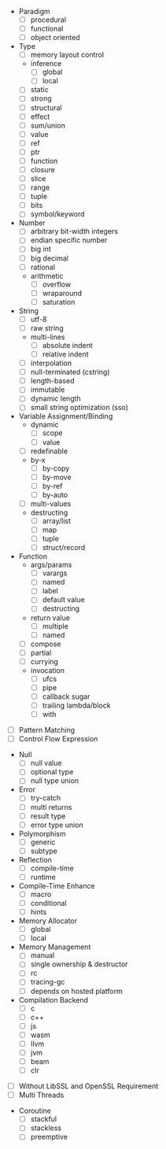 - Paradigm
    - [ ] procedural
    - [ ] functional
    - [ ] object oriented
- Type
    - [ ] memory layout control
    - inference
        - [ ] global
        - [ ] local
    - [ ] static
    - [ ] strong
    - [ ] structural
    - [ ] effect
    - [ ] sum/union
    - [ ] value
    - [ ] ref
    - [ ] ptr
    - [ ] function
    - [ ] closure
    - [ ] slice
    - [ ] range
    - [ ] tuple
    - [ ] bits
    - [ ] symbol/keyword
- Number
    - [ ] arbitrary bit-width integers
    - [ ] endian specific number
    - [ ] big int
    - [ ] big decimal
    - [ ] rational
    - arithmetic
        - [ ] overflow
        - [ ] wraparound 
        - [ ] saturation
- String
    - [ ] utf-8
    - [ ] raw string
    - multi-lines
        - [ ] absolute indent
        - [ ] relative indent
    - [ ] interpolation
    - [ ] null-terminated (cstring)
    - [ ] length-based
    - [ ] immutable
    - [ ] dynamic length
    - [ ] small string optimization (sso)
- Variable Assignment/Binding
    - dynamic
        - [ ] scope
        - [ ] value
    - [ ] redefinable
    - by-x
        - [ ] by-copy
        - [ ]  by-move
        - [ ]  by-ref
        - [ ]  by-auto
    - [ ] multi-values
    - destructing
        - [ ] array/list
        - [ ] map
        - [ ] tuple
        - [ ] struct/record
- Function
    - args/params
        - [ ] varargs
        - [ ] named
        - [ ] label
        - [ ] default value
        - [ ] destructing
    - return value
        - [ ] multiple
        - [ ] named
    - [ ] compose
    - [ ] partial
    - [ ] currying
    - invocation
        - [ ] ufcs
        - [ ] pipe
        - [ ] callback sugar
        - [ ] trailing lambda/block
        - [ ] with
- [ ] Pattern Matching
- [ ] Control Flow Expression
- Null
    - [ ] null value
    - [ ] optional type
    - [ ] null type union
- Error
    - [ ] try-catch
    - [ ] multi returns
    - [ ] result type
    - [ ] error type union
- Polymorphism
    - [ ] generic
    - [ ] subtype
- Reflection
    - [ ] compile-time
    - [ ] runtime
- Compile-Time Enhance
    - [ ] macro
    - [ ] conditional
    - [ ] hints
- Memory Allocator
    - [ ] global
    - [ ] local
- Memory Management
    - [ ] manual 
    - [ ] single ownership & destructor
    - [ ] rc
    - [ ] tracing-gc
    - [ ] depends on hosted platform
- Compilation Backend
    - [ ] c
    - [ ] c++
    - [ ] js
    - [ ] wasm
    - [ ] llvm
    - [ ] jvm
    - [ ] beam
    - [ ] clr
- [ ] Without LibSSL and OpenSSL Requirement
- [ ] Multi Threads
- Coroutine
    - [ ] stackful
    - [ ] stackless
    - [ ] preemptive

